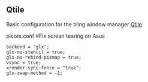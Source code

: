 ## Qtile

Basic configuration for the tiling window manager [Qtile](https://github.com/qtile/qtile)

picom.conf #Fix screan tearing on Asus

```
backend = "glx";
glx-no-stencil = true;
glx-no-rebind-pixmap = true;
vsync = true;
xrender-sync-fence = "true";
glx-swap-method = -1;
```
